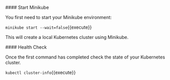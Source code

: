 
#### Start Minikube

You first need to start your Minikube environment:

`minikube start --wait=false`{{execute}}

This will create a local Kubernetes cluster using Minikube.

#### Health Check

Once the first command has completed check the state of your Kubernetes cluster.

`kubectl cluster-info`{{execute}}


